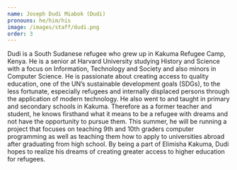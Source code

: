 ```yaml
---
name: Joseph Dudi Miabok (Dudi)
pronouns: he/him/his
image: /images/staff/dudi.png
order: 3
---
```


Dudi is a South Sudanese refugee who grew up in Kakuma Refugee Camp, Kenya. He is a senior at Harvard University studying History and Science with a focus on Information, Technology and Society and also minors in Computer Science. He is passionate about creating access to quality education, one of the UN’s sustainable development goals (SDGs), to the less fortunate, especially refugees and internally displaced persons through the application of modern technology. He also went to and taught in primary and secondary schools in Kakuma. Therefore as a former teacher and student, he knows firsthand what it means to be a refugee with dreams and not have the opportunity to pursue them. This summer, he will be running a project that focuses on teaching 9th and 10th graders computer programming as well as teaching them how to apply to universities abroad after graduating from high school. By being a part of Elimisha Kakuma, Dudi hopes to realize his dreams of creating greater access to higher education for refugees.
